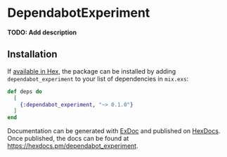 # DependabotExperiment

**TODO: Add description**

## Installation

If [available in Hex](https://hex.pm/docs/publish), the package can be installed
by adding `dependabot_experiment` to your list of dependencies in `mix.exs`:

```elixir
def deps do
  [
    {:dependabot_experiment, "~> 0.1.0"}
  ]
end
```

Documentation can be generated with [ExDoc](https://github.com/elixir-lang/ex_doc)
and published on [HexDocs](https://hexdocs.pm). Once published, the docs can
be found at <https://hexdocs.pm/dependabot_experiment>.

